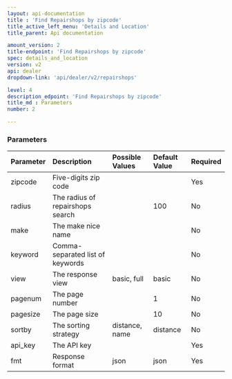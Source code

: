```yaml
---
layout: api-documentation
title : 'Find Repairshops by zipcode'
title_active_left_menu: 'Details and Location'
title_parent: Api documentation

amount_version: 2
title-endpoint: 'Find Repairshops by zipcode'
spec: details_and_location
version: v2
api: dealer
dropdown-link: 'api/dealer/v2/repairshops'

level: 4
description_edpoint: 'Find Repairshops by zipcode'
title_md : Parameters
number: 2

---
```



### Parameters

| Parameter     | Description                            | Possible Values             | Default Value | Required |
|:--------------|:---------------------------------------|:----------------------------|:--------------|:---------|
| zipcode       | Five-digits zip code                   |                             |               | Yes      |
| radius        | The radius of repairshops search       |                             | 100           | No       |
| make          | The make nice name                     |                             |               | No       |
| keyword       | Comma-separated list of keywords       |                             |               | No       |
| view          | The response view                      | basic, full                 | basic         | No       |
| pagenum       | The page number                        |                             | 1             | No       |
| pagesize      | The page size                          |                             | 10            | No       |
| sortby        | The sorting strategy                   | distance, name              | distance      | No       |
| api_key       | The API key                            |                             |               | Yes      |
| fmt           | Response format                        | json                        | json          | Yes      |